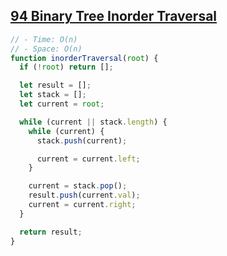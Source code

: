 ## [94 Binary Tree Inorder Traversal](https://leetcode.com/problems/binary-tree-inorder-traversal/description/)

<!-- notecardId: 1758415589595 -->

```js
// - Time: O(n)
// - Space: O(n)
function inorderTraversal(root) {
  if (!root) return [];

  let result = [];
  let stack = [];
  let current = root;

  while (current || stack.length) {
    while (current) {
      stack.push(current);

      current = current.left;
    }

    current = stack.pop();
    result.push(current.val);
    current = current.right;
  }

  return result;
}
```

